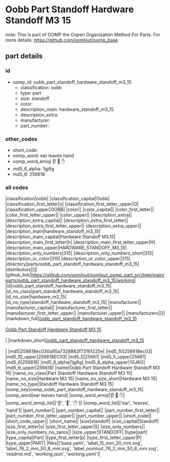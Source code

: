 # Oobb Part Standoff Hardware Standoff M3 15  

note: This is part of OOMP the Oopen Organization Method For Parts. For more details: https://github.com/oomlout/oomp_base

##  part details





### id
* oomp_id: oobb_part_standoff_hardware_standoff_m3_15
  * classification: oobb
  * type: part
  * size: standoff
  * color: 
  * description_main: hardware_standoff_m3_15
  * description_extra: 
  * manufacturer: 
  * part_number: 

### other_codes
* short_code: 
* oomp_word: ear leaves hand
* oomp_word_emoji :ear: :leaves: :hand:
* md5_6_alpha: 1gj6g
* md5_6: 256618

### all codes 
|classification|oobb|
|classification_capital|Oobb|
|classification_first_letter|o|
|classification_first_letter_upper|O|
|classification_upper|OOBB|
|color||
|color_capital||
|color_first_letter||
|color_first_letter_upper||
|color_upper||
|description_extra||
|description_extra_capital||
|description_extra_first_letter||
|description_extra_first_letter_upper||
|description_extra_upper||
|description_main|hardware_standoff_m3_15|
|description_main_capital|Hardware Standoff M3.15|
|description_main_first_letter|h|
|description_main_first_letter_upper|H|
|description_main_upper|HARDWARE_STANDOFF_M3_15|
|description_only_numbers|315|
|description_only_numbers_short|315|
|description_or_color|315|
|description_or_color_upper|315|
|directory|parts/oobb_part_standoff_hardware_standoff_m3_15|
|distributors|[]|
|github_link|https://github.com/oomlout/oomlout_oomp_part_src/tree/main/parts/oobb_part_standoff_hardware_standoff_m3_15/working|
|id|oobb_part_standoff_hardware_standoff_m3_15|
|id_no_class|part_standoff_hardware_standoff_m3_15|
|id_no_size|hardware_m3_15|
|id_no_type|standoff_hardware_standoff_m3_15|
|manufacturer||
|manufacturer_capital||
|manufacturer_first_letter||
|manufacturer_first_letter_upper||
|manufacturer_upper||
|manufacturers|[]|
|markdown_full|[oobb_part_standoff_hardware_standoff_m3_15](https://github.com/oomlout/oomlout_oomp_part_src/tree/main/parts/oobb_part_standoff_hardware_standoff_m3_15/working)<br>[](https://github.com/oomlout/oomlout_oomp_part_src/tree/main/parts/oobb_part_standoff_hardware_standoff_m3_15/working)<br>[Oobb Part Standoff Hardware Standoff M3 15](https://github.com/oomlout/oomlout_oomp_part_src/tree/main/parts/oobb_part_standoff_hardware_standoff_m3_15/working)<br><br>|
|markdown_short|[oobb_part_standoff_hardware_standoff_m3_15](https://github.com/oomlout/oomlout_oomp_part_src/tree/main/parts/oobb_part_standoff_hardware_standoff_m3_15/working)<br><br>|
|md5|256618ec030a95a7328882f73161225e|
|md5_10|256618ec03|
|md5_10_upper|256618EC03|
|md5_5|25661|
|md5_5_upper|25661|
|md5_6|256618|
|md5_6_alpha|1gj6g|
|md5_6_alpha_upper|1GJ6G|
|md5_6_upper|256618|
|name|Oobb Part Standoff Hardware Standoff M3 15|
|name_no_class|Part Standoff Hardware Standoff M3 15|
|name_no_size|Hardware M3 15|
|name_no_size_short|Hardware M3 15|
|name_no_type|Standoff Hardware Standoff M3 15|
|oomp_key|oomp_oobb_part_standoff_hardware_standoff_m3_15|
|oomp_word|ear leaves hand|
|oomp_word_emoji|:ear: :leaves: :hand:|
|oomp_word_emoji_list|[':ear:', ':leaves:', ':hand:']|
|oomp_word_list|['ear', 'leaves', 'hand']|
|part_number||
|part_number_capital||
|part_number_first_letter||
|part_number_first_letter_upper||
|part_number_upper||
|short_code||
|short_code_upper||
|short_name||
|size|standoff|
|size_capital|Standoff|
|size_first_letter|s|
|size_first_letter_upper|S|
|size_only_numbers||
|size_only_numbers_no_zeros||
|size_upper|STANDOFF|
|type|part|
|type_capital|Part|
|type_first_letter|p|
|type_first_letter_upper|P|
|type_upper|PART|
|files|['base.yaml', 'label_15_mm_30_mm.svg', 'label_76_2_mm_50_8_mm.svg', 'label_oomlout_76_2_mm_50_8_mm.svg', 'readme.md', 'working.json', 'working.yaml']|
